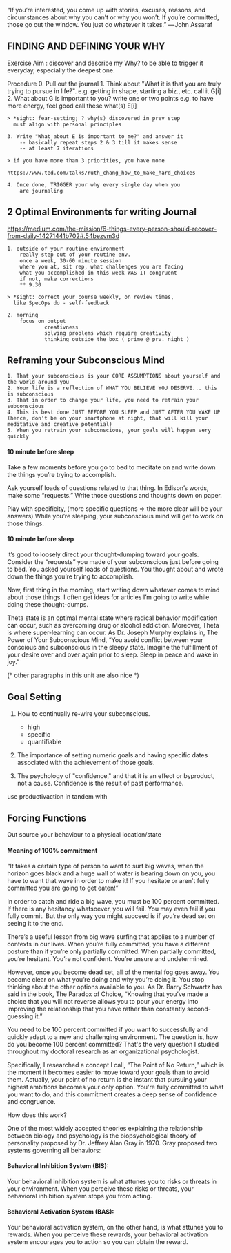 “If you’re interested, you come up with stories, excuses, reasons, and circumstances about why you can’t or why you won’t. If you’re committed, those go out the window. You just do whatever it takes.”
	— John Assaraf

## FINDING AND DEFINING YOUR WHY

Exercise Aim : discover and describe my Why? to be able to trigger it everyday, especially the deepest one.

Procedure
	0. Pull out the journal
	1. Think about "What it is that you are truly trying to
		pursue in life?".
		e.g. getting in shape, starting a biz., etc.
		call it G[i]
	2. What about G is important to you?
		write one or two points
		e.g. to have more energy, feel good
		call these what(s) E[i]

	> *sight: fear-setting; ? why(s) discovered in prev step
	  must align with personal principles
	
	3. Write "What about E is important to me?" and answer it
		-- basically repeat steps 2 & 3 till it makes sense
		-- at least 7 iterations
	
	> if you have more than 3 priorities, you have none

	https://www.ted.com/talks/ruth_chang_how_to_make_hard_choices

	4. Once done, TRIGGER your why every single day when you
		are journaling

## 2 Optimal Environments for writing Journal

https://medium.com/the-mission/6-things-every-person-should-recover-from-daily-14271441b702#.54bezvm3d

	1. outside of your routine environment
		really step out of your routine env.
		once a week, 30-60 minute session
		where you at, sit rep, what challenges you are facing
		what you accomplished in this week WAS IT congruent
		if not, make corrections
		** 9.30
	
	> *sight: correct your course weekly, on review times,
	  like SpecOps do - self-feedback

	2. morning
		focus on output
				creativness
				solving problems which require creativity
				thinking outside the box ( prime @ prv. night )

## Reframing your Subconscious Mind

	1. That your subconscious is your CORE ASSUMPTIONS about yourself and the world around you
	2. Your life is a reflection of WHAT YOU BELIEVE YOU DESERVE... this is subconscious
	3. That in order to change your life, you need to retrain your subconscious
	4. This is best done JUST BEFORE YOU SLEEP and JUST AFTER YOU WAKE UP (hence, don't be on your smartphone at night, that will kill your meditative and creative potential)
	5. When you retrain your subconscious, your goals will happen very quickly

#### 10 minute before sleep

Take a few moments before you go to bed to meditate on and write down the things you’re trying to accomplish.

Ask yourself loads of questions related to that thing. In Edison’s words, make some “requests.” Write those questions and thoughts down on paper. 

Play with specificity, (more specific questions => the more clear will be your answers) While you’re sleeping, your subconscious mind will get to work on those things. 

#### 10 minute before sleep

it’s good to loosely direct your thought-dumping toward your goals. Consider the “requests” you made of your subconscious just before going to bed. You asked yourself loads of questions. You thought about and wrote down the things you’re trying to accomplish.

Now, first thing in the morning, start writing down whatever comes to mind about those things. I often get ideas for articles I’m going to write while doing these thought-dumps.

Theta state is an optimal mental state where radical behavior modification can occur, such as overcoming drug or alcohol addiction. Moreover, Theta is where super-learning can occur. As Dr. Joseph Murphy explains in, The Power of Your Subconscious Mind, “You avoid conflict between your conscious and subconscious in the sleepy state. Imagine the fulfillment of your desire over and over again prior to sleep. Sleep in peace and wake in joy.”

(* other paragraphs in this unit are also nice *)


## Goal Setting

1. How to continually re-wire your subconscious.
    * high
    * specific
    * quantifiable

2. The importance of setting numeric goals and having specific dates associated with the achievement of those goals.

3. The psychology of "confidence," and that it is an effect or byproduct, not a cause. Confidence is the result of past performance. 

use productivaction in tandem with 

## Forcing Functions

Out source your behaviour to a physical location/state

#### Meaning of 100% commitment

“It takes a certain type of person to want to surf big waves, when the horizon goes black and a huge wall of water is bearing down on you, you have to want that wave in order to make it! If you hesitate or aren’t fully committed you are going to get eaten!”

In order to catch and ride a big wave, you must be 100 percent committed. If there is any hesitancy whatsoever, you will fail. You may even fail if you fully commit. But the only way you might succeed is if you’re dead set on seeing it to the end.

There’s a useful lesson from big wave surfing that applies to a number of contexts in our lives. When you’re fully committed, you have a different posture than if you’re only partially committed. When partially committed, you’re hesitant. You’re not confident. You’re unsure and undetermined. 

However, once you become dead set, all of the mental fog goes away. You become clear on what you’re doing and why you’re doing it. You stop thinking about the other options available to you. As Dr. Barry Schwartz has said in the book, The Paradox of Choice, “Knowing that you’ve made a choice that you will not reverse allows you to pour your energy into improving the relationship that you have rather than constantly second-guessing it.”

You need to be 100 percent committed if you want to successfully and quickly adapt to a new and challenging environment. The question is, how do you become 100 percent committed? That's the very question I studied throughout my doctoral research as an organizational psychologist. 

Specifically, I researched a concept I call, “The Point of No Return,” which is the moment it becomes easier to move toward your goals than to avoid them. Actually, your point of no return is the instant that pursuing your highest ambitions becomes your only option. You're fully committed to what you want to do, and this commitment creates a deep sense of confidence and congruence.

How does this work?

One of the most widely accepted theories explaining the relationship between biology and psychology is the biopsychological theory of personality proposed by Dr. Jeffrey Alan Gray in 1970. Gray proposed two systems governing all behaviors:

#### Behavioral Inhibition System (BIS): 

Your behavioral inhibition system is what attunes you to risks or threats in your environment. When you perceive these risks or threats, your behavioral inhibition system stops you from acting.

#### Behavioral Activation System (BAS): 

Your behavioral activation system, on the other hand, is what attunes you to rewards. When you perceive these rewards, your behavioral activation system encourages you to action so you can obtain the reward.

